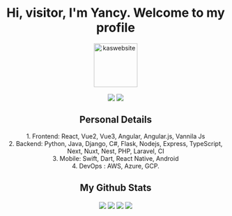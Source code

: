 <h1 align="center">Hi, visitor, I'm Yancy. Welcome to my profile</h1>
<p align="center">
	<a href="https://venture-yancypro.vercel.app/" target="blank"
		><img
			align="center"
			src="https://venture-yancypro.vercel.app/assets/me-aa220999.jpg"
			alt="kaswebsite"
			height="100"
			width="100"
	/></a>
</p>

<p align="center">
	<img
		align="center"
		src="https://img.shields.io/badge/Profile%20Views-226-blue"
	/>
	<img
		align="center"
		src="https://img.shields.io/badge/In%20all%20github%20repositories%20I%20have%20written-10756%20lines%20of%20code-blue"
	/>
</p>
<h2 align="center">Personal Details</h2>
<p align="center">
	1. Frontend: React, Vue2, Vue3, Angular, Angular.js, Vannila Js<br>
	2. Backend: Python, Java, Django, C#, Flask, Nodejs, Express, TypeScript, Next, Nuxt, Nest, PHP, Laravel, CI<br> 3. Mobile: Swift, Dart, React Native, Android <br> 4. DevOps : 
	AWS, Azure, GCP.<br>


</p>
<h2 align="center">My Github Stats</h2>
<p align="center">
	<img
		align="center"
		src="https://github-readme-stats.vercel.app/api/top-langs/?username=soham4abc&&layout=compact&bg_color=0,73FA79,73FDFF,7A81FF&theme=graywhite"
	/>
	<img
		align="center"
		src="https://github-readme-stats.vercel.app/api?username=soham4abc&count_private=true&show_icons=trueline_height=21&bg_color=0,EC6C6C,FFD479,FFFC79,73FA79&theme=graywhite"
	/>
	<img align="center" src="https://github-readme-streak-stats.herokuapp.com/?user=soham4abc&theme=dracula">
	<img
		align="center"
		src="https://github-profile-trophy.vercel.app/?username=soham4abc&theme=onedark"
	/>
</p>
